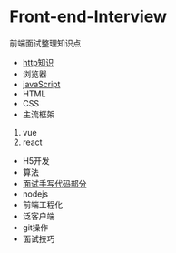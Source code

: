 # Front-end-Interview
 
前端面试整理知识点

- [http知识](https://github.com/javaSwing/Front-End-Interview/blob/master/http/http.md)
- 浏览器
- [javaScript](https://github.com/javaSwing/Front-End-Interview/blob/master/javascript/javascript.md)
- HTML
- CSS
- 主流框架
 1. vue
 2. react
- H5开发
- 算法
- [面试手写代码部分](https://github.com/javaSwing/Front-End-Interview/blob/master/%E9%9D%A2%E8%AF%95%E6%89%8B%E5%86%99%E4%BB%A3%E7%A0%81/writecode.MD)
- nodejs
- 前端工程化
- 泛客户端
- git操作
- 面试技巧
